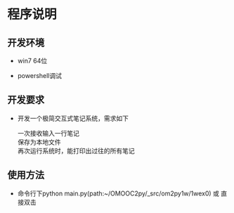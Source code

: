 # 程序说明

## 开发环境
* win7 64位

* powershell调试  

## 开发要求
* 开发一个极简交互式笔记系统，需求如下  
    
    一次接收输入一行笔记  
    保存为本地文件  
    再次运行系统时，能打印出过往的所有笔记    

## 使用方法  
* 命令行下python main.py(path:~/OMOOC2py/_src/om2py1w/1wex0) 或 直接双击
